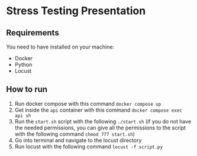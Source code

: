 # Stress Testing Presentation

## Requirements

You need to have installed on your machine:
- Docker
- Python
- Locust

## How to run

1. Run docker compose with this command `docker compose up`
2. Get inside the `api` container with this command `docker compose exec api sh`
3. Run the `start.sh` script with the following `./start.sh` (if you do not have the needed permissions, you can give all the permissions to the script with the following command `chmod 777 start.sh`)
4. Go into terminal and navigate to the locust directory
5. Run locust with the following command `locust -f script.py`

